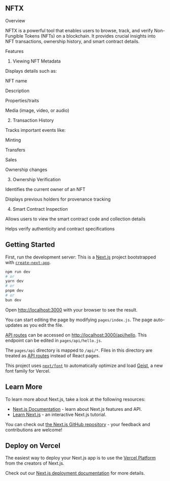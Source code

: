 
## NFTX

Overview

NFTX is a powerful tool that enables users to browse, track, and verify Non-Fungible Tokens (NFTs) on a blockchain. It provides crucial insights into NFT transactions, ownership history, and smart contract details.

Features

1. Viewing NFT Metadata

Displays details such as:

NFT name

Description

Properties/traits

Media (image, video, or audio)

2. Transaction History

Tracks important events like:

Minting

Transfers

Sales

Ownership changes

3. Ownership Verification

Identifies the current owner of an NFT

Displays previous holders for provenance tracking

4. Smart Contract Inspection

Allows users to view the smart contract code and collection details

Helps verify authenticity and contract specifications

## Getting Started

First, run the development server:
This is a [Next.js](https://nextjs.org) project bootstrapped with [`create-next-app`](https://nextjs.org/docs/pages/api-reference/create-next-app).
```bash
npm run dev
# or
yarn dev
# or
pnpm dev
# or
bun dev
```

Open [http://localhost:3000](http://localhost:3000) with your browser to see the result.

You can start editing the page by modifying `pages/index.js`. The page auto-updates as you edit the file.

[API routes](https://nextjs.org/docs/pages/building-your-application/routing/api-routes) can be accessed on [http://localhost:3000/api/hello](http://localhost:3000/api/hello). This endpoint can be edited in `pages/api/hello.js`.

The `pages/api` directory is mapped to `/api/*`. Files in this directory are treated as [API routes](https://nextjs.org/docs/pages/building-your-application/routing/api-routes) instead of React pages.

This project uses [`next/font`](https://nextjs.org/docs/pages/building-your-application/optimizing/fonts) to automatically optimize and load [Geist](https://vercel.com/font), a new font family for Vercel.

## Learn More

To learn more about Next.js, take a look at the following resources:

- [Next.js Documentation](https://nextjs.org/docs) - learn about Next.js features and API.
- [Learn Next.js](https://nextjs.org/learn-pages-router) - an interactive Next.js tutorial.

You can check out [the Next.js GitHub repository](https://github.com/vercel/next.js) - your feedback and contributions are welcome!

## Deploy on Vercel

The easiest way to deploy your Next.js app is to use the [Vercel Platform](https://vercel.com/new?utm_medium=default-template&filter=next.js&utm_source=create-next-app&utm_campaign=create-next-app-readme) from the creators of Next.js.

Check out our [Next.js deployment documentation](https://nextjs.org/docs/pages/building-your-application/deploying) for more details.

